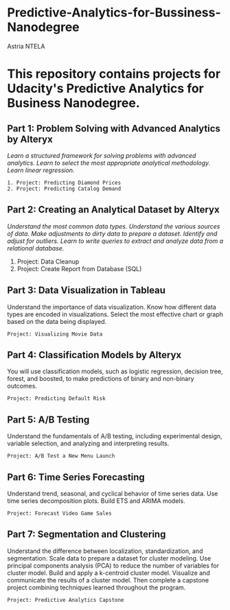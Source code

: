 # Predictive-Analytics-for-Bussiness-Nanodegree
Astria NTELA
# This repository contains projects for Udacity's Predictive Analytics for Business Nanodegree.

## Part 1: Problem Solving with Advanced Analytics by Alteryx

_Learn a structured framework for solving problems with advanced analytics. Learn to select the most appropriate analytical methodology. Learn linear regression._

    1. Project: Predicting Diamond Prices
    2. Project: Predicting Catalog Demand
    
## Part 2: Creating an Analytical Dataset by Alteryx

_Understand the most common data types. Understand the various sources of data. Make adjustments to dirty data to prepare a dataset. Identify and adjust for outliers. Learn to write queries to extract and analyze data from a relational database._

   1. Project: Data Cleanup
   2. Project: Create Report from Database (SQL)

## Part 3: Data Visualization in Tableau

Understand the importance of data visualization. Know how different data types are encoded in visualizations. Select the most effective chart or graph based on the data being displayed.

    Project: Visualizing Movie Data

## Part 4: Classification Models by Alteryx

You will use classification models, such as logistic regression, decision tree, forest, and boosted, to make predictions of binary and non-binary outcomes.

    Project: Predicting Default Risk

## Part 5: A/B Testing

Understand the fundamentals of A/B testing, including experimental design, variable selection, and analyzing and interpreting results.

    Project: A/B Test a New Menu Launch

## Part 6: Time Series Forecasting

Understand trend, seasonal, and cyclical behavior of time series data. Use time series decomposition plots. Build ETS and ARIMA models.

    Project: Forecast Video Game Sales

## Part 7: Segmentation and Clustering

Understand the difference between localization, standardization, and segmentation. Scale data to prepare a dataset for cluster modeling. Use principal components analysis (PCA) to reduce the number of variables for cluster model. Build and apply a k-centroid cluster model. Visualize and communicate the results of a cluster model. Then complete a capstone project combining techniques learned throughout the program.

    Project: Predictive Analytics Capstone

